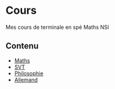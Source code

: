 # Cours

Mes cours de terminale en spé Maths NSI

## Contenu

- [Maths](https://janotlelapin.github.io/Ecole/maths)
- [SVT](https://janotlelapin.github.io/Ecole/svt)
- [Philosophie](https://janotlelapin.github.io/Ecole/philo)
- [Allemand](https://janotlelapin.github.io/Ecole/allemand)

